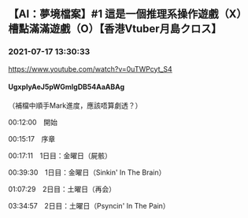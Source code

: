 ## 【AI：夢境檔案】#1 這是一個推理系操作遊戲（X）槽點滿滿遊戲（O）【香港Vtuber月島クロス】
### 2021-07-17 13:30:33
https://www.youtube.com/watch?v=0uTWPcyt_S4
#### UgxpIyAeJ5pWGmlgDB54AaABAg
（補檔中順手Mark進度，應該唔算劇透？）

00:12:00　開始

00:15:17　序章

00:17:11　1日目：金曜日（屍骸）

00:39:30　1日目：金曜日（Sinkin' In The Brain）

01:07:29　2日目：土曜日（再会）

03:34:57　2日目：土曜日（Psyncin' In The Pain）

